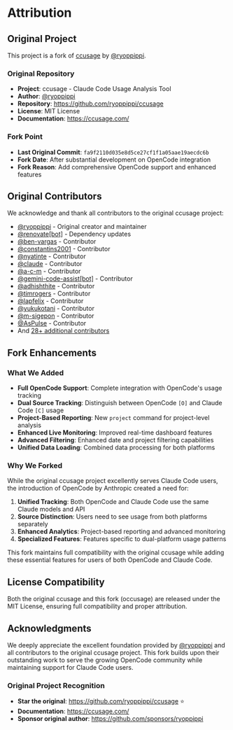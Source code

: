 # Attribution

## Original Project

This project is a fork of [ccusage](https://github.com/ryoppippi/ccusage) by [@ryoppippi](https://github.com/ryoppippi).

### Original Repository
- **Project**: ccusage - Claude Code Usage Analysis Tool
- **Author**: [@ryoppippi](https://github.com/ryoppippi)
- **Repository**: https://github.com/ryoppippi/ccusage
- **License**: MIT License
- **Documentation**: https://ccusage.com/

### Fork Point
- **Last Original Commit**: `fa9f2110d035e8d5ce27cf1f1a05aae19aecdc6b`
- **Fork Date**: After substantial development on OpenCode integration
- **Fork Reason**: Add comprehensive OpenCode support and enhanced features

## Original Contributors

We acknowledge and thank all contributors to the original ccusage project:

- [@ryoppippi](https://github.com/ryoppippi) - Original creator and maintainer
- [@renovate[bot]](https://github.com/apps/renovate) - Dependency updates
- [@ben-vargas](https://github.com/ben-vargas) - Contributor
- [@constantins2001](https://github.com/constantins2001) - Contributor
- [@nyatinte](https://github.com/nyatinte) - Contributor
- [@claude](https://github.com/claude) - Contributor
- [@a-c-m](https://github.com/a-c-m) - Contributor
- [@gemini-code-assist[bot]](https://github.com/apps/gemini-code-assist) - Contributor
- [@adhishthite](https://github.com/adhishthite) - Contributor
- [@timrogers](https://github.com/timrogers) - Contributor
- [@lapfelix](https://github.com/lapfelix) - Contributor
- [@yukukotani](https://github.com/yukukotani) - Contributor
- [@m-sigepon](https://github.com/m-sigepon) - Contributor
- [@AsPulse](https://github.com/AsPulse) - Contributor
- And [28+ additional contributors](https://github.com/ryoppippi/ccusage/graphs/contributors)

## Fork Enhancements

### What We Added
- **Full OpenCode Support**: Complete integration with OpenCode's usage tracking
- **Dual Source Tracking**: Distinguish between OpenCode `[O]` and Claude Code `[C]` usage
- **Project-Based Reporting**: New `project` command for project-level analysis
- **Enhanced Live Monitoring**: Improved real-time dashboard features
- **Advanced Filtering**: Enhanced date and project filtering capabilities
- **Unified Data Loading**: Combined data processing for both platforms

### Why We Forked
While the original ccusage project excellently serves Claude Code users, the introduction of OpenCode by Anthropic created a need for:

1. **Unified Tracking**: Both OpenCode and Claude Code use the same Claude models and API
2. **Source Distinction**: Users need to see usage from both platforms separately
3. **Enhanced Analytics**: Project-based reporting and advanced monitoring
4. **Specialized Features**: Features specific to dual-platform usage patterns

This fork maintains full compatibility with the original ccusage while adding these essential features for users of both OpenCode and Claude Code.

## License Compatibility

Both the original ccusage and this fork (occusage) are released under the MIT License, ensuring full compatibility and proper attribution.

## Acknowledgments

We deeply appreciate the excellent foundation provided by [@ryoppippi](https://github.com/ryoppippi) and all contributors to the original ccusage project. This fork builds upon their outstanding work to serve the growing OpenCode community while maintaining support for Claude Code users.

### Original Project Recognition
- **Star the original**: https://github.com/ryoppippi/ccusage ⭐
- **Documentation**: https://ccusage.com/
- **Sponsor original author**: https://github.com/sponsors/ryoppippi

